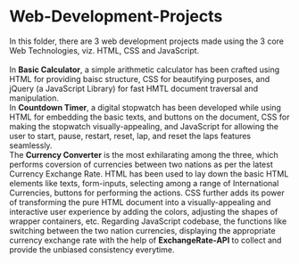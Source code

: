 # Web-Development-Projects
In this folder, there are 3 web development projects made using the 3 core Web Technologies, viz. HTML, CSS and JavaScript. <br /> <br />
In **Basic Calculator**, a simple arithmetic calculator has been crafted using HTML for providing baisc structure, CSS for beautifying purposes, and jQuery (a JavaScript Library) for fast HMTL document traversal and manipulation. <br />
In **Countdown Timer**, a digital stopwatch has been developed while using HTML for embedding the basic texts, and buttons on the document, CSS for making the stopwatch visually-appealing, and JavaScript for allowing the user to start, pause, restart, reset, lap, and reset the laps features seamlessly. <br />
The **Currency Converter** is the most exhilarating among the three, which performs coversion of currencies between two nations as per the latest Currency Exchange Rate. HTML has been used to lay down the basic HTML elements like texts, form-inputs, selecting among a range of International Currencies, buttons for performing the actions. CSS further adds its power of transforming the pure HTML document into a visually-appealing and interactive user experience by adding the colors, adjusting the shapes of wrapper containers, etc. Regarding JavaScript codebase, the functions like switching between the two nation currencies, displaying the appropriate currency exchange rate with the help of **ExchangeRate-API** to collect and provide the unbiased consistency everytime.

